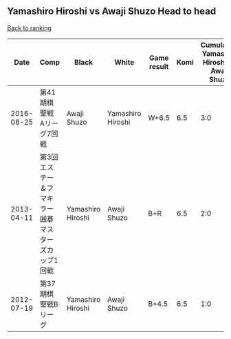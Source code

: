 ## Yamashiro Hiroshi vs Awaji Shuzo Head to head

[Back to ranking](../../index.md)




| **Date** | **Comp** | **Black** | **White** | **Game result** | **Komi** | **Cumulative Yamashiro Hiroshi vs Awaji Shuzo** | **Yamashiro Hiroshi streak** | **Awaji Shuzo streak** | 
| --- | --- | --- | --- | --- | --- | --- | --- | --- |
| 2016-08-25 | 第41期棋聖戦　Aリーグ7回戦 | Awaji Shuzo | Yamashiro Hiroshi | W+6.5 | 6.5 | 3:0 | 3 | 0 | 
| 2013-04-11 | 第3回エステー＆フマキラー囲碁マスターズカップ1回戦 | Yamashiro Hiroshi | Awaji Shuzo | B+R | 6.5 | 2:0 | 2 | 0 | 
| 2012-07-19 | 第37期棋聖戦Bリーグ | Yamashiro Hiroshi | Awaji Shuzo | B+4.5 | 6.5 | 1:0 | 1 | 0 |




